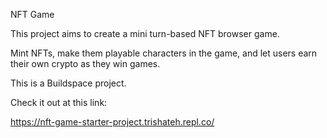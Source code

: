 NFT Game 

This project aims to create a mini turn-based NFT browser game.

Mint NFTs, make them playable characters in the game, and let users earn their own crypto as they win games.

This is a Buildspace project.

Check it out at this link:

https://nft-game-starter-project.trishateh.repl.co/
